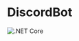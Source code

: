 # DiscordBot
![.NET Core](https://github.com/Mitchell-T/DiscordBot/workflows/.NET%20Core/badge.svg?branch=master)
